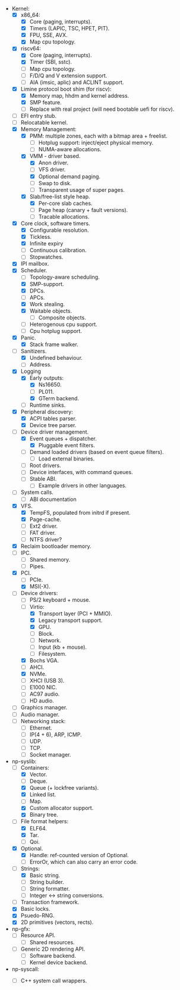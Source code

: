 - Kernel:
    - [x] x86_64:
        - [x] Core (paging, interrupts).
        - [x] Timers (LAPIC, TSC, HPET, PIT).
        - [x] FPU, SSE, AVX.
        - [x] Map cpu topology.
    - [x] riscv64:
        - [x] Core (paging, interrupts).
        - [x] Timer (SBI, sstc).
        - [ ] Map cpu topology.
        - [ ] F/D/Q and V extension support.
        - [ ] AIA (imsic, aplic) and ACLINT support.
    - [x] Limine protocol boot shim (for riscv):
        - [x] Memory map, hhdm and kernel address.
        - [x] SMP feature.
        - [ ] Replace with real project (will need bootable uefi for riscv).
    - [ ] EFI entry stub.
    - [ ] Relocatable kernel.
    - [x] Memory Management:
        - [x] PMM: multiple zones, each with a bitmap area + freelist.
            - [ ] Hotplug support: inject/eject physical memory.
            - [ ] NUMA-aware allocations.
        - [x] VMM - driver based.
            - [x] Anon driver.
            - [ ] VFS driver.
            - [x] Optional demand paging.
            - [ ] Swap to disk.
            - [ ] Transparent usage of super pages.
        - [x] Slab/free-list style heap.
            - [x] Per-core slab caches.
            - [ ] Page heap (canary + fault versions).
            - [ ] Tracable allocations.
    - [x] Core clock, software timers.
        - [x] Configurable resolution.
        - [x] Tickless.
        - [x] Infinite expiry
        - [ ] Continuous calibration.
        - [ ] Stopwatches.
    - [x] IPI mailbox.
    - [x] Scheduler.
        - [ ] Topology-aware scheduling.
        - [x] SMP-support.
        - [x] DPCs.
        - [ ] APCs.
        - [x] Work stealing.
        - [x] Waitable objects.
            - [ ] Composite objects.
        - [ ] Heterogenous cpu support.
        - [ ] Cpu hotplug support.
    - [x] Panic.
        - [x] Stack frame walker.
    - [ ] Sanitizers.
        - [x] Undefined behaviour.
        - [ ] Address.
    - [x] Logging
        - [x] Early outputs:
            - [x] Ns16650.
            - [ ] PL011.
            - [x] GTerm backend.
        - [ ] Runtime sinks.
    - [x] Peripheral discovery:
        - [x] ACPI tables parser.
        - [x] Device tree parser.
    - [ ] Device driver management.
        - [x] Event queues + dispatcher.
            - [x] Pluggable event filters.
        - [ ] Demand loaded drivers (based on event queue filters).
            - [ ] Load external binaries.
        - [ ] Root drivers.
        - [ ] Device interfaces, with command queues.
        - [ ] Stable ABI.
            - [ ] Example drivers in other languages.
    - [ ] System calls.
        - [ ] ABI documentation
    - [x] VFS.
        - [x] TempFS, populated from initrd if present.
        - [x] Page-cache.
        - [ ] Ext2 driver.
        - [ ] FAT driver.
        - [ ] NTFS driver?
    - [x] Reclaim bootloader memory.
    - [ ] IPC.
        - [ ] Shared memory.
        - [ ] Pipes.
    - [x] PCI.
        - [ ] PCIe.
        - [x] MSI(-X).
    - [ ] Device drivers:
        - [ ] PS/2 keyboard + mouse.
        - [ ] Virtio:
            - [x] Transport layer (PCI + MMIO).
            - [x] Legacy transport support.
            - [x] GPU.
            - [ ] Block.
            - [ ] Network.
            - [ ] Input (kb + mouse).
            - [ ] Filesystem.
        - [x] Bochs VGA.
        - [ ] AHCI.
        - [x] NVMe.
        - [ ] XHCI (USB 3).
        - [ ] E1000 NIC.
        - [ ] AC97 audio.
        - [ ] HD audio.
    - [ ] Graphics manager.
    - [ ] Audio manager.
    - [ ] Networking stack:
        - [ ] Ethernet.
        - [ ] IP(4 + 6), ARP, ICMP.
        - [ ] UDP.
        - [ ] TCP.
        - [ ] Socket manager.

- np-syslib:
    - [ ] Containers:
        - [x] Vector.
        - [ ] Deque.
        - [x] Queue (+ lockfree variants).
        - [x] Linked list.
        - [ ] Map.
        - [x] Custom allocator support.
        - [x] Binary tree.
    - [ ] File format helpers:
        - [x] ELF64.
        - [x] Tar.
        - [ ] Qoi.
    - [x] Optional.
        - [x] Handle: ref-counted version of Optional.
        - [ ] ErrorOr, which can also carry an error code.
    - [ ] Strings:
        - [x] Basic string.
        - [ ] String builder.
        - [ ] String formatter.
        - [ ] Integer <-> string conversions.
    - [ ] Transaction framework.
    - [x] Basic locks.
    - [x] Psuedo-RNG.
    - [x] 2D primitives (vectors, rects).

- np-gfx:
    - [ ] Resource API.
        - [ ] Shared resources.
    - [ ] Generic 2D rendering API.
        - [ ] Software backend.
        - [ ] Kernel device backend.

- np-syscall:
    - [ ] C++ system call wrappers.

